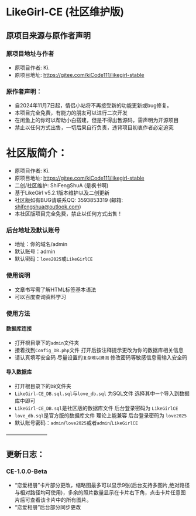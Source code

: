 # LikeGirl-CE (社区维护版)

## 原项目来源与原作者声明

### 原项目地址与作者

- 原项目作者: Ki.
- 原项目地址: https://gitee.com/kiCode111/likegirl-stable

### 原作者声明：

- 自2024年11月7日起，情侣小站将不再接受新的功能更新或bug修复。
- 本项目完全免费，有能力的朋友可以进行二次开发
- 在闲鱼上的你可以帮助小白搭建，但是不得出售源码，需声明为开源项目
- 禁止以任何方式出售，一切后果自行负责，违背项目初衷作者必定追究


# 社区版简介：

- 原项目作者: Ki.
- 原项目地址: https://gitee.com/kiCode111/likegirl-stable
- 二创/社区维护: ShiFengShuA (是枫书啊)
- 基于LikeGirl v5.2.1版本维护以及二创更新
- 社区版如有BUG请联系QQ: 3593853319 (邮箱: shifengshua@outlook.com)
- 本社区版项目完全免费，禁止以任何方式出售！


### 后台地址及默认账号

- 地址：你的域名/admin
- 默认账号：admin
- 默认密码：`love2025`或`LikeGirlCE`


### 使用说明

- 文章书写需了解HTML标签基本语法
- 可以百度查询资料学习

### 使用方法

#### 数据库连接

- 打开根目录下的`admin`文件夹
- 接着找到`Config_DB.php`文件 打开后按注释提示更改为你的数据库相关信息
- 请认真填写安全码 尽量设置的`复杂难以猜测` 修改密码等敏感信息需输入安全码

#### 导入数据库

- 打开根目录下的`DB`文件夹
- `LikeGirl-CE_DB.sql.sql`与`love_db.sql` 为SQL文件 选择其中`一个`导入到数据库中即可
-  `LikeGirl-CE_DB.sql`是社区版的数据库文件 后台登录密码为 `LikeGirlCE`
-  `love_db.sql`是官方版的数据库文件 理论上能兼容 后台登录密码为 `love2025`
- 默认账号密码：`admin`/`love2025`或者`admin`/`LikeGirlCE`

————————

## 更新日志：

### CE-1.0.0-Beta

- “恋爱相册”卡片部分更改，缩略图最多可以显示9张(后台支持多图片,绝对路径与相对路径均可使用)，多余的照片数量显示在卡片右下角，点击卡片任意图片后可查看该卡片中的所有图片。
- “恋爱相册”后台部分同步更改

